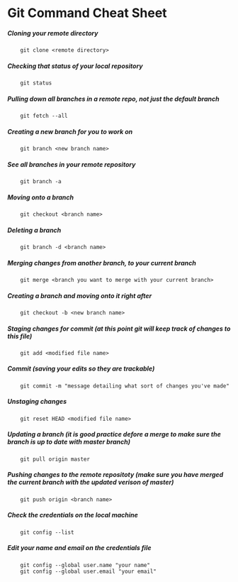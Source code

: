 # Git Command Cheat Sheet

##### Cloning your remote directory
        git clone <remote directory>

##### Checking that status of your local repository
        git status

##### Pulling down all branches in a remote repo, not just the default branch
        git fetch --all

##### Creating a new branch for you to work on
        git branch <new branch name>

##### See all branches in your remote repository
		git branch -a

##### Moving onto a branch
        git checkout <branch name>

##### Deleting a branch
		git branch -d <branch name>

##### Merging changes from another branch, to your current branch
        git merge <branch you want to merge with your current branch>

##### Creating a branch and moving onto it right after
		git checkout -b <new branch name>

##### Staging changes for commit (at this point git will keep track of changes to this file)
		git add <modified file name>

##### Commit (saving your edits so they are trackable)
		git commit -m "message detailing what sort of changes you've made"

##### Unstaging changes 
		git reset HEAD <modified file name>

##### Updating a branch (it is good practice defore a merge to make sure the branch is up to date with master branch)
		git pull origin master 

##### Pushing changes to the remote repositoty (make sure you have merged the current branch with the updated verison of master)
		git push origin <branch name>

##### Check the credentials on the local machine 
		git config --list

##### Edit your name and email on the credentials file
		git config --global user.name "your name"
		git config --global user.email "your email"

